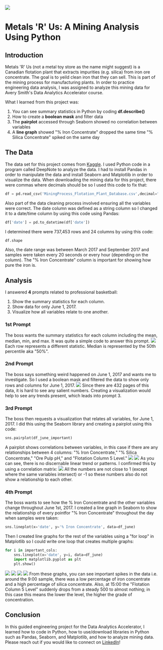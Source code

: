 <img src="images/Metals_R_Us_Title.png?raw=true"/>

# Metals 'R' Us: A Mining Analysis Using Python

## Introduction
Metals 'R' Us (not a metal toy store as the name might suggest) is a Canadian flotation plant that extracts impurities (e.g. silica) from iron ore concentrate. The goal is to yeild clean iron that they can sell. This is part of the mining process for manufacturing plants. In order to practice engineering data analysis, I was assigned to analyze this mining data for Avery Smith's Data Analytics Accelerator course.

What I learned from this project was:
  1. You can see summary statistics in Python by coding **df.describe()**
  2. How to create a **boolean mask** and filter data
  3. The **pairplot** accessed through Seaborn showed no correlation between variables
  4. A **line graph** showed "% Iron Concentrate" dropped the same time "% Silica Concentrate" spiked on the same day


## The Data
The data set for this project comes from <a href="https://www.kaggle.com/datasets/edumagalhaes/quality-prediction-in-a-mining-process">Kaggle</a>. 
I used Python code in a program called DeepNote to analyze the data. I had to install Pandas in order to manipulate the data and install Seaborn and Matplotlib in order to visualize the data.
When downloading the mining data for this project, there were commas where decimals should be so I used this code to fix that: <br>
```python
df = pd.read_csv('MiningProcess_Flotation_Plant_Database.csv',decimal=",")
```
Also part of the data cleaning process involved ensuring all the variables were correct. The date column was defined as a string column so I changed it to a date/time column by using this code using Pandas: 
```python
df['date'] = pd.to_datetime(df['date'])
```

I determined there were 737,453 rows and 24 columns by using this code:
```python
df.shape
```
Also, the date range was between March 2017 and September 2017 and samples were taken every 20 seconds or every hour (depending on the column). The "% Iron Concentrate" column is important for showing how pure the iron is.

## Analysis

I answered **4** prompts related to professional basketball:
  1. Show the summary statistics for each column.
  2. Show data for only June 1, 2017.
  3. Visualize how all variables relate to one another.

### 1st Prompt 
The boss wants the summary statistics for each column including the mean, median, min, and max. It was quite a simple code to answer this prompt. 
<img src="images/Python Summary.png?raw=true"/>
Each row represents a different statistic. Median is represented by the 50th percentile aka "50%". 

### 2nd Prompt
The boss says something weird happened on June 1, 2017 and wants me to investigate. So I used a boolean mask and filtered the data to show only rows and columns for June 1, 2017. 
<img src="images/Python Date Range.png?raw=true"/>
Since there are 432 pages of this data, it is hard to see any salient numbers. Creating a visualization would help to see any trends present, which leads into prompt 3. 

### 3rd Prompt
The boss then requests a visualization that relates all variables, for June 1, 2017. I did this using the Seaborn library and creating a pairplot using this code:
```python
sns.pairplot(df_june_important)
```
A pairplot shows correlations between variables, in this case if there are any relationships between 4 columns: "% Iron Concentrate," "% Silica Concentrate," "Ore Pulp pH," and "Flotation Column 5 Level."
<img src="images/Python Seaborn1.png?raw=true"/>
<img src="images/Python Seaborn2.png?raw=true"/>
As you can see, there is no discernable linear trend or patterns. I confirmed this by using a correlation matrix:
<img src="images/Python Correlation.png?raw=true"/>
All the numbers are not close to 1 (except where the same variables intersect) or -1 so these numbers also do not show a relationship to each other.

### 4th Prompt
The boss wants to see how the % Iron Concentrate and the other variables change throughout June 1st, 2017. I created a line graph in Seaborn to show the relationship of every pointfor "% Iron Concentrate" throughout the day when samples were taken:
```python
sns.lineplot(x='date', y='% Iron Concentrate', data=df_june)
```
Then I created line graphs for the rest of the variables using a "for loop" in Matplotlib so I could write one loop that creates multiple graphs:
```python
for i in important_cols:
    sns.lineplot(x='date', y=i, data=df_june)
    import matplotlib.pyplot as plt
    plt.show()
```
<img src="images/Python Line Graph1.png?raw=true"/>
<img src="images/Python Line Graph2.png?raw=true"/>
<img src="images/Python Line Graph3.png?raw=true"/>
<img src="images/Python Line Graph4.png?raw=true"/>
From these graphs, you can see important spikes in the data i.e. around the 9:00 sample, there was a low percentage of iron concentrate and a high percentage of silica concentrate. Also, at 15:00 the "Flotation Column 5 Level" suddenly drops from a steady 500 to almost nothing; in this case this means the lower the level, the higher the grade of concentration. 

## Conclusion 
In this guided engineering project for the Data Analytics Accelerator, I learned how to code in Python, how to use/download libraries in Python such as Pandas, Seaborn, and Matplotlib, and how to analyze mining data. Please reach out if you would like to connect on <a href="https://www.linkedin.com/in/lexie-langella/">LinkedIn</a>! 
